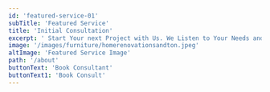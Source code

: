 ```yaml
---
id: 'featured-service-01'
subTitle: 'Featured Service'
title: 'Initial Consultation'
excerpt: ' Start Your next Project with Us. We Listen to Your Needs and Work Hard to Achieve Your Interior Design Goals.To kicstart the design process , we will schedule an initial consultation with you.During this meeting , our team will get to know you better ,understand your lifestyle ,preferences , and vision for the spaces .We will discuss your likes , dislikes , color palettes ,and any specific themes youmay have in mind '
image: '/images/furniture/homerenovationsandton.jpeg'
altImage: 'Featured Service Image'
path: '/about'
buttonText: 'Book Consultant'
buttonText1: 'Book Consult'
---
```


